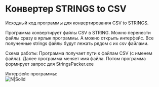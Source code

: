 # Конвертер STRINGS to CSV

Исходный код программы для конвертирования CSV to STRINGS.  

Программа конвертирует файлы CSV в STRING. Можно перенести файлы сразу в ярлык программы. А можно открыть интерфейс. Все полученные strings файлы будут лежать рядом с их csv файлами.

Схема работы:
Программа получает пути к файлам CSV (с именем файла).
Далее программа меняет имя файла.
Потом программа формирует запрос для StringsPacker.exe

Интерфейс программы:   
![N|Solid](http://i89.fastpic.ru/big/2017/1019/7a/de695a293318598e9593e1c6dbc5637a.png)